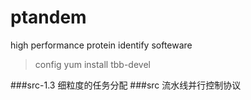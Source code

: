 # ptandem
high performance protein identify softeware

> config 
> yum install tbb-devel

###src-1.3 细粒度的任务分配
###src 流水线并行控制协议

